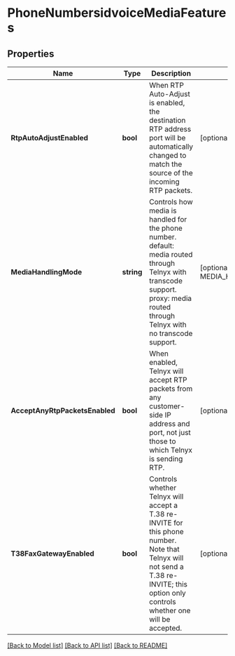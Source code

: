 # PhoneNumbersidvoiceMediaFeatures

## Properties
Name | Type | Description | Notes
------------ | ------------- | ------------- | -------------
**RtpAutoAdjustEnabled** | **bool** | When RTP Auto-Adjust is enabled, the destination RTP address port will be automatically changed to match the source of the incoming RTP packets. | [optional] [default to true]
**MediaHandlingMode** | **string** | Controls how media is handled for the phone number. default: media routed through Telnyx with transcode support. proxy: media routed through Telnyx with no transcode support. | [optional] [default to MEDIA_HANDLING_MODE.DEFAULT_]
**AcceptAnyRtpPacketsEnabled** | **bool** | When enabled, Telnyx will accept RTP packets from any customer-side IP address and port, not just those to which Telnyx is sending RTP. | [optional] [default to false]
**T38FaxGatewayEnabled** | **bool** | Controls whether Telnyx will accept a T.38 re-INVITE for this phone number. Note that Telnyx will not send a T.38 re-INVITE; this option only controls whether one will be accepted. | [optional] [default to false]

[[Back to Model list]](../README.md#documentation-for-models) [[Back to API list]](../README.md#documentation-for-api-endpoints) [[Back to README]](../README.md)

